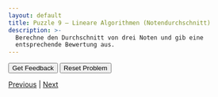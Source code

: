```yaml
---
layout: default
title: Puzzle 9 – Lineare Algorithmen (Notendurchschnitt)
description: >-
  Berechne den Durchschnitt von drei Noten und gib eine
  entsprechende Bewertung aus.
---
```


<div id="p9-trash" class="sortable-code"></div>
<div id="p9-work"  class="sortable-code"></div>
<div style="clear: both;"></div>

<p>
  <input id="p9-feedback" value="Get Feedback"  type="button" />
  <input id="p9-reset"    value="Reset Problem" type="button" />
</p>

<script type="text/javascript">
(function () {
  var initial =
    "note1 = float(input(\"Erste Note: \"))\n" +
    "note2 = float(input(\"Zweite Note: \"))\n" +
    "note3 = float(input(\"Dritte Note: \"))\n" +
    "durchschnitt = (note1 + note2 + note3) / 3\n" +
    "print(\"Durchschnitt:\", round(durchschnitt, 2))\n" +
    "print(\"Berechnung abgeschlossen\")\n" +
    "durchschnitt = note1 + note2  #distractor\n" +
    "print(\"Fehler in Berechnung\")  #distractor";

  var pp = new ParsonsWidget({
    sortableId: "p9-work",
    trashId:    "p9-trash",
    grader:     ParsonsWidget._graders.LineBasedGrader,
    can_indent: true,
    x_indent:   50,
    lang:       "en",
    max_wrong_lines: 10
  });
  pp.init(initial);
  pp.shuffleLines();
  $("#p9-reset").click(function (e) { e.preventDefault(); pp.shuffleLines(); });
  $("#p9-feedback").click(function (e) { e.preventDefault(); pp.getFeedback(); });
})();
</script>

[Previous](./aufg8.html) | [Next](./aufg10.html)

